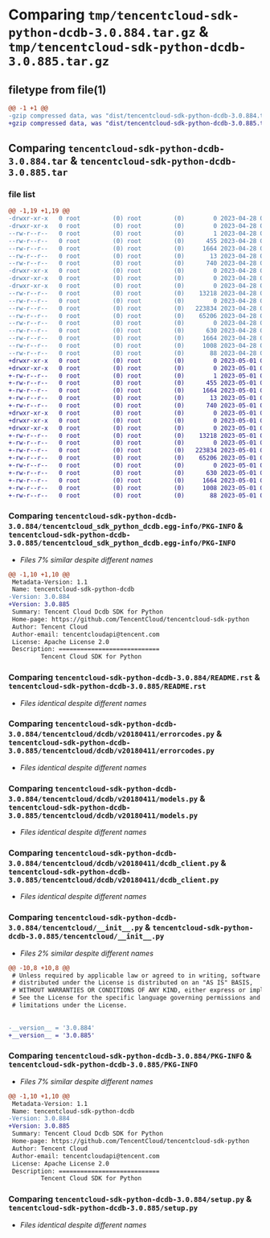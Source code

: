 # Comparing `tmp/tencentcloud-sdk-python-dcdb-3.0.884.tar.gz` & `tmp/tencentcloud-sdk-python-dcdb-3.0.885.tar.gz`

## filetype from file(1)

```diff
@@ -1 +1 @@
-gzip compressed data, was "dist/tencentcloud-sdk-python-dcdb-3.0.884.tar", last modified: Fri Apr 28 02:14:31 2023, max compression
+gzip compressed data, was "dist/tencentcloud-sdk-python-dcdb-3.0.885.tar", last modified: Mon May  1 00:35:04 2023, max compression
```

## Comparing `tencentcloud-sdk-python-dcdb-3.0.884.tar` & `tencentcloud-sdk-python-dcdb-3.0.885.tar`

### file list

```diff
@@ -1,19 +1,19 @@
-drwxr-xr-x   0 root         (0) root         (0)        0 2023-04-28 02:14:31.000000 tencentcloud-sdk-python-dcdb-3.0.884/
-drwxr-xr-x   0 root         (0) root         (0)        0 2023-04-28 02:14:31.000000 tencentcloud-sdk-python-dcdb-3.0.884/tencentcloud_sdk_python_dcdb.egg-info/
--rw-r--r--   0 root         (0) root         (0)        1 2023-04-28 02:14:31.000000 tencentcloud-sdk-python-dcdb-3.0.884/tencentcloud_sdk_python_dcdb.egg-info/dependency_links.txt
--rw-r--r--   0 root         (0) root         (0)      455 2023-04-28 02:14:31.000000 tencentcloud-sdk-python-dcdb-3.0.884/tencentcloud_sdk_python_dcdb.egg-info/SOURCES.txt
--rw-r--r--   0 root         (0) root         (0)     1664 2023-04-28 02:14:31.000000 tencentcloud-sdk-python-dcdb-3.0.884/tencentcloud_sdk_python_dcdb.egg-info/PKG-INFO
--rw-r--r--   0 root         (0) root         (0)       13 2023-04-28 02:14:31.000000 tencentcloud-sdk-python-dcdb-3.0.884/tencentcloud_sdk_python_dcdb.egg-info/top_level.txt
--rw-r--r--   0 root         (0) root         (0)      740 2023-04-28 02:14:31.000000 tencentcloud-sdk-python-dcdb-3.0.884/README.rst
-drwxr-xr-x   0 root         (0) root         (0)        0 2023-04-28 02:14:31.000000 tencentcloud-sdk-python-dcdb-3.0.884/tencentcloud/
-drwxr-xr-x   0 root         (0) root         (0)        0 2023-04-28 02:14:31.000000 tencentcloud-sdk-python-dcdb-3.0.884/tencentcloud/dcdb/
-drwxr-xr-x   0 root         (0) root         (0)        0 2023-04-28 02:14:31.000000 tencentcloud-sdk-python-dcdb-3.0.884/tencentcloud/dcdb/v20180411/
--rw-r--r--   0 root         (0) root         (0)    13218 2023-04-28 02:14:31.000000 tencentcloud-sdk-python-dcdb-3.0.884/tencentcloud/dcdb/v20180411/errorcodes.py
--rw-r--r--   0 root         (0) root         (0)        0 2023-04-28 02:14:31.000000 tencentcloud-sdk-python-dcdb-3.0.884/tencentcloud/dcdb/v20180411/__init__.py
--rw-r--r--   0 root         (0) root         (0)   223834 2023-04-28 02:14:31.000000 tencentcloud-sdk-python-dcdb-3.0.884/tencentcloud/dcdb/v20180411/models.py
--rw-r--r--   0 root         (0) root         (0)    65206 2023-04-28 02:14:31.000000 tencentcloud-sdk-python-dcdb-3.0.884/tencentcloud/dcdb/v20180411/dcdb_client.py
--rw-r--r--   0 root         (0) root         (0)        0 2023-04-28 02:14:31.000000 tencentcloud-sdk-python-dcdb-3.0.884/tencentcloud/dcdb/__init__.py
--rw-r--r--   0 root         (0) root         (0)      630 2023-04-28 02:14:31.000000 tencentcloud-sdk-python-dcdb-3.0.884/tencentcloud/__init__.py
--rw-r--r--   0 root         (0) root         (0)     1664 2023-04-28 02:14:31.000000 tencentcloud-sdk-python-dcdb-3.0.884/PKG-INFO
--rw-r--r--   0 root         (0) root         (0)     1008 2023-04-28 02:14:31.000000 tencentcloud-sdk-python-dcdb-3.0.884/setup.py
--rw-r--r--   0 root         (0) root         (0)       88 2023-04-28 02:14:31.000000 tencentcloud-sdk-python-dcdb-3.0.884/setup.cfg
+drwxr-xr-x   0 root         (0) root         (0)        0 2023-05-01 00:35:04.000000 tencentcloud-sdk-python-dcdb-3.0.885/
+drwxr-xr-x   0 root         (0) root         (0)        0 2023-05-01 00:35:04.000000 tencentcloud-sdk-python-dcdb-3.0.885/tencentcloud_sdk_python_dcdb.egg-info/
+-rw-r--r--   0 root         (0) root         (0)        1 2023-05-01 00:35:04.000000 tencentcloud-sdk-python-dcdb-3.0.885/tencentcloud_sdk_python_dcdb.egg-info/dependency_links.txt
+-rw-r--r--   0 root         (0) root         (0)      455 2023-05-01 00:35:04.000000 tencentcloud-sdk-python-dcdb-3.0.885/tencentcloud_sdk_python_dcdb.egg-info/SOURCES.txt
+-rw-r--r--   0 root         (0) root         (0)     1664 2023-05-01 00:35:04.000000 tencentcloud-sdk-python-dcdb-3.0.885/tencentcloud_sdk_python_dcdb.egg-info/PKG-INFO
+-rw-r--r--   0 root         (0) root         (0)       13 2023-05-01 00:35:04.000000 tencentcloud-sdk-python-dcdb-3.0.885/tencentcloud_sdk_python_dcdb.egg-info/top_level.txt
+-rw-r--r--   0 root         (0) root         (0)      740 2023-05-01 00:35:04.000000 tencentcloud-sdk-python-dcdb-3.0.885/README.rst
+drwxr-xr-x   0 root         (0) root         (0)        0 2023-05-01 00:35:04.000000 tencentcloud-sdk-python-dcdb-3.0.885/tencentcloud/
+drwxr-xr-x   0 root         (0) root         (0)        0 2023-05-01 00:35:04.000000 tencentcloud-sdk-python-dcdb-3.0.885/tencentcloud/dcdb/
+drwxr-xr-x   0 root         (0) root         (0)        0 2023-05-01 00:35:04.000000 tencentcloud-sdk-python-dcdb-3.0.885/tencentcloud/dcdb/v20180411/
+-rw-r--r--   0 root         (0) root         (0)    13218 2023-05-01 00:35:04.000000 tencentcloud-sdk-python-dcdb-3.0.885/tencentcloud/dcdb/v20180411/errorcodes.py
+-rw-r--r--   0 root         (0) root         (0)        0 2023-05-01 00:35:04.000000 tencentcloud-sdk-python-dcdb-3.0.885/tencentcloud/dcdb/v20180411/__init__.py
+-rw-r--r--   0 root         (0) root         (0)   223834 2023-05-01 00:35:04.000000 tencentcloud-sdk-python-dcdb-3.0.885/tencentcloud/dcdb/v20180411/models.py
+-rw-r--r--   0 root         (0) root         (0)    65206 2023-05-01 00:35:04.000000 tencentcloud-sdk-python-dcdb-3.0.885/tencentcloud/dcdb/v20180411/dcdb_client.py
+-rw-r--r--   0 root         (0) root         (0)        0 2023-05-01 00:35:04.000000 tencentcloud-sdk-python-dcdb-3.0.885/tencentcloud/dcdb/__init__.py
+-rw-r--r--   0 root         (0) root         (0)      630 2023-05-01 00:35:04.000000 tencentcloud-sdk-python-dcdb-3.0.885/tencentcloud/__init__.py
+-rw-r--r--   0 root         (0) root         (0)     1664 2023-05-01 00:35:04.000000 tencentcloud-sdk-python-dcdb-3.0.885/PKG-INFO
+-rw-r--r--   0 root         (0) root         (0)     1008 2023-05-01 00:35:04.000000 tencentcloud-sdk-python-dcdb-3.0.885/setup.py
+-rw-r--r--   0 root         (0) root         (0)       88 2023-05-01 00:35:04.000000 tencentcloud-sdk-python-dcdb-3.0.885/setup.cfg
```

### Comparing `tencentcloud-sdk-python-dcdb-3.0.884/tencentcloud_sdk_python_dcdb.egg-info/PKG-INFO` & `tencentcloud-sdk-python-dcdb-3.0.885/tencentcloud_sdk_python_dcdb.egg-info/PKG-INFO`

 * *Files 7% similar despite different names*

```diff
@@ -1,10 +1,10 @@
 Metadata-Version: 1.1
 Name: tencentcloud-sdk-python-dcdb
-Version: 3.0.884
+Version: 3.0.885
 Summary: Tencent Cloud Dcdb SDK for Python
 Home-page: https://github.com/TencentCloud/tencentcloud-sdk-python
 Author: Tencent Cloud
 Author-email: tencentcloudapi@tencent.com
 License: Apache License 2.0
 Description: ============================
         Tencent Cloud SDK for Python
```

### Comparing `tencentcloud-sdk-python-dcdb-3.0.884/README.rst` & `tencentcloud-sdk-python-dcdb-3.0.885/README.rst`

 * *Files identical despite different names*

### Comparing `tencentcloud-sdk-python-dcdb-3.0.884/tencentcloud/dcdb/v20180411/errorcodes.py` & `tencentcloud-sdk-python-dcdb-3.0.885/tencentcloud/dcdb/v20180411/errorcodes.py`

 * *Files identical despite different names*

### Comparing `tencentcloud-sdk-python-dcdb-3.0.884/tencentcloud/dcdb/v20180411/models.py` & `tencentcloud-sdk-python-dcdb-3.0.885/tencentcloud/dcdb/v20180411/models.py`

 * *Files identical despite different names*

### Comparing `tencentcloud-sdk-python-dcdb-3.0.884/tencentcloud/dcdb/v20180411/dcdb_client.py` & `tencentcloud-sdk-python-dcdb-3.0.885/tencentcloud/dcdb/v20180411/dcdb_client.py`

 * *Files identical despite different names*

### Comparing `tencentcloud-sdk-python-dcdb-3.0.884/tencentcloud/__init__.py` & `tencentcloud-sdk-python-dcdb-3.0.885/tencentcloud/__init__.py`

 * *Files 2% similar despite different names*

```diff
@@ -10,8 +10,8 @@
 # Unless required by applicable law or agreed to in writing, software
 # distributed under the License is distributed on an "AS IS" BASIS,
 # WITHOUT WARRANTIES OR CONDITIONS OF ANY KIND, either express or implied.
 # See the License for the specific language governing permissions and
 # limitations under the License.
 
 
-__version__ = '3.0.884'
+__version__ = '3.0.885'
```

### Comparing `tencentcloud-sdk-python-dcdb-3.0.884/PKG-INFO` & `tencentcloud-sdk-python-dcdb-3.0.885/PKG-INFO`

 * *Files 7% similar despite different names*

```diff
@@ -1,10 +1,10 @@
 Metadata-Version: 1.1
 Name: tencentcloud-sdk-python-dcdb
-Version: 3.0.884
+Version: 3.0.885
 Summary: Tencent Cloud Dcdb SDK for Python
 Home-page: https://github.com/TencentCloud/tencentcloud-sdk-python
 Author: Tencent Cloud
 Author-email: tencentcloudapi@tencent.com
 License: Apache License 2.0
 Description: ============================
         Tencent Cloud SDK for Python
```

### Comparing `tencentcloud-sdk-python-dcdb-3.0.884/setup.py` & `tencentcloud-sdk-python-dcdb-3.0.885/setup.py`

 * *Files identical despite different names*

